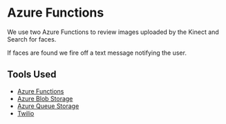 # Azure Functions

We use two Azure Functions to review images uploaded by the Kinect and Search for faces. 

If faces are found we fire off a text message notifying the user. 

## Tools Used

- [Azure Functions](https://azure.microsoft.com/en-us/services/functions/)
- [Azure Blob Storage](https://docs.microsoft.com/en-us/azure/storage/storage-dotnet-how-to-use-blobs)
- [Azure Queue Storage](https://docs.microsoft.com/en-us/azure/storage/storage-dotnet-how-to-use-queues)
- [Twilio](https://www.twilio.com/)